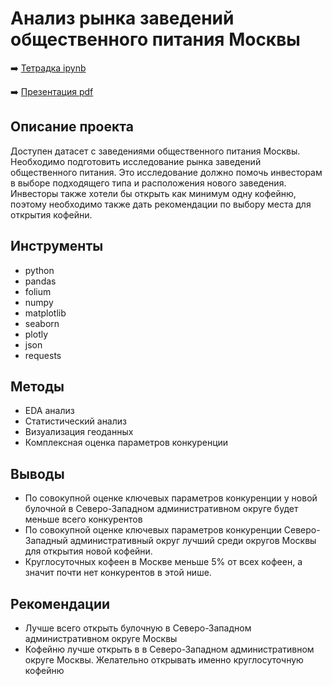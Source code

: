 # Анализ рынка заведений общественного питания Москвы

➡️ [Тетрадка ipynb](https://github.com/mechfil/yandex_practicum/blob/main/Catering%20in%20Moscow/Analysis%20of%20the%20public%20catering%20market%20in%20Moscow.ipynb)

➡️ [Презентация pdf](https://disk.yandex.ru/i/o9Je8JblKOX3Gg)


## Описание проекта

Доступен датасет с заведениями общественного питания Москвы. Необходимо подготовить исследование рынка заведений общественного питания. Это исследование должно помочь инвесторам в выборе подходящего типа и расположения нового заведения. Инвесторы также хотели бы открыть как минимум одну кофейню, поэтому необходимо также дать рекомендации по выбору места для открытия кофейни.


## Инструменты

- python
- pandas
- folium
- numpy
- matplotlib
- seaborn
- plotly
- json
- requests

## Методы
- EDA анализ
- Статистический анализ
- Визуализация геоданных
- Комплексная оценка параметров конкуренции


## Выводы
- По совокупной оценке ключевых параметров конкуренции у новой булочной в Северо-Западном административном округе будет меньше всего конкурентов
- По совокупной оценке ключевых параметров конкуренции Северо-Западный административный округ лучший среди округов Москвы для открытия новой кофейни.
- Круглосуточных кофеен в Москве меньше 5% от всех кофеен, а значит почти нет конкурентов в этой нише. 

## Рекомендации
- Лучше всего открыть булочную в Северо-Западном административном округе Москвы
- Кофейню лучше открыть в в Северо-Западном административном округе Москвы. Желательно открывать именно круглосуточную кофейню

